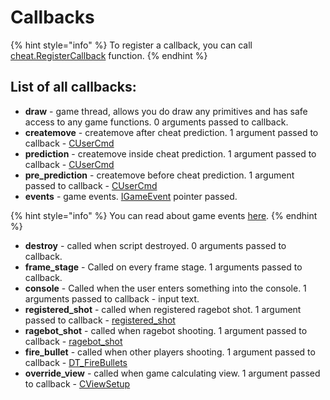 # Callbacks

{% hint style="info" %}
To register a callback, you can call [cheat.RegisterCallback](../classes/cheat.md#registercallback) function.
{% endhint %}

## List of all callbacks:

* **draw** - game thread, allows you do draw any primitives and has safe access to any game functions. 0 arguments passed to callback.
* **createmove** - createmove after cheat prediction. 1 argument passed to callback - [CUserCmd](../types/CUserCmd.md)
* **prediction** - createmove inside cheat prediction. 1 argument passed to callback - [CUserCmd](../types/CUserCmd.md)
* **pre\_prediction** - createmove before cheat prediction. 1 argument passed to callback - [CUserCmd](../types/CUserCmd.md)
* **events** - game events. [IGameEvent](../classes/IGameEvent.md) pointer passed.

{% hint style="info" %}
You can read about game events [here](https://wiki.alliedmods.net%20Counter-Strike:_Global_Offensive_Events).
{% endhint %}

* **destroy** - called when script destroyed. 0 arguments passed to callback.
* **frame_stage** - Called on every frame stage. 1 arguments passed to callback.
* **console** - Called when the user enters something into the console. 1 arguments passed to callback - input text.
* **registered\_shot** - called when registered ragebot shot. 1 argument passed to callback - [registered\_shot](../types/registeredshot.md)
* **ragebot\_shot** - called when ragebot shooting. 1 argument passed to callback - [ragebot\_shot](../types/ragebot_shoot.md)
* **fire\_bullet** - called when other players shooting. 1 argument passed to callback - [DT\_FireBullets](../types/DT_Firebullets.md)
* **override\_view** - called when game calculating view. 1 argument passed to callback - [CViewSetup](../types/CViewSetup.md)


